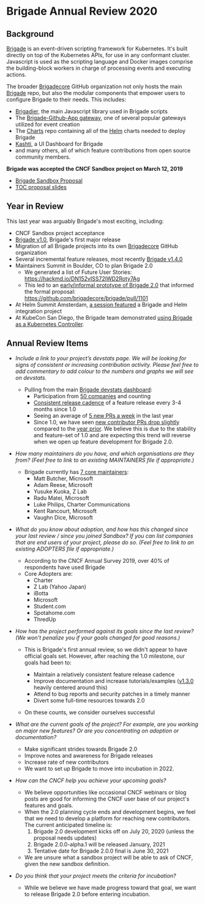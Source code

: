 # Brigade Annual Review 2020

## Background

[Brigade](https://brigade.sh) is an event-driven scripting framework for Kubernetes.  It's built directly on top of the Kubernetes APIs, for use in any conformant cluster.  Javascript is used as the scripting language and Docker images comprise the building-block workers in charge of processing events and executing actions.

The broader [Brigadecore](https://github.com/brigadecore) GitHub organization not only hosts the main [Brigade](https://github.com/brigadecore/brigade) repo, but also the modular components that empower users to configure Brigade to their needs.  This includes:

- [Brigadier](https://github.com/brigadecore/brigadier), the main Javascript library used in Brigade scripts
- The [Brigade-Github-App gateway](https://github.com/brigadecore/brigade-github-app), one of several popular gateways utilized for event creation
- The [Charts](https://github.com/brigadecore/charts) repo containing all of the [Helm](https://helm.sh) charts needed to deploy Brigade
- [Kashti](https://brigadecore/kashti), a UI Dashboard for Brigade
- and many others, all of which feature contributions from open source community members.

**Brigade was accepted the CNCF Sandbox project on March 12, 2019**
- [Brigade Sandbox Proposal](https://github.com/cncf/toc/blob/master/proposals/sandbox/brigade.adoc)
- [TOC proposal slides](https://docs.google.com/presentation/d/1K2mI6CCsCLNl4pK4IL80jekq0-DBgcbWW8iPhOsSXaM/edit#slide=id.g5207231d02_0_0)

## Year in Review

This last year was arguably Brigade's most exciting, including:
- CNCF Sandbox project acceptance
- [Brigade v1.0](https://cloudblogs.microsoft.com/opensource/2019/03/28/announcing-brigade-1-0-new-kind-of-distributed-application/), Brigade's first major release 
- Migration of all Brigade projects into its own [Brigadecore](https://github.com/brigadecore) GitHub organization
- Several incremental feature releases, most recently [Brigade v1.4.0](https://github.com/brigadecore/brigade/releases/tag/v1.4.0)
- Maintainers Summit in Boulder, CO to plan Brigade 2.0 
    - We generated a list of Future User Stories: https://hackmd.io/DN152vISS72IWD2Roty7Ag
    - This led to an [early/informal prototype of Brigade 2.0](https://github.com/krancour/brignext) that informed the formal proposal: https://github.com/brigadecore/brigade/pull/1101
- At Helm Summit Amsterdam, [a session featured](https://helmsummit2019.sched.com/event/S8tc/ship-it-faster-safer-cheaper-state-of-the-art-of-gitops-with-helm-yusuke-kuoka-z-lab-corporation) a Brigade and Helm integration project
- At KubeCon San Diego, the Brigade team demonstrated [using Brigade as a Kubernetes Controller](https://github.com/brigadecore/buck).


## Annual Review Items

- *Include a link to your project’s devstats page. We will be looking for signs of consistent or increasing contribution activity. Please feel free to add commentary to add colour to the numbers and graphs we will see on devstats.*
  - Pulling from the main [Brigade devstats dashboard](https://brigade.devstats.cncf.io/d/8/dashboards?orgId=1&refresh=15m):
    - Participation from [50 companies](https://brigade.devstats.cncf.io/d/5/companies-table?orgId=1) and counting
    - [Consistent release cadence](https://brigade.devstats.cncf.io/d/47/github-events?orgId=1&from=1553666400000&to=now) of a feature release every 3-4 months since 1.0
    - Seeing an average of [5 new PRs a week](https://brigade.devstats.cncf.io/d/15/new-prs-in-repository-groups?orgId=1&from=1553666400000&to=now) in the last year
    - Since 1.0, we have seen [new contributor PRs drop slightly](https://brigade.devstats.cncf.io/d/52/new-contributors-table?orgId=1&from=now-1y&to=now) compared to the [year prior](https://brigade.devstats.cncf.io/d/52/new-contributors-table?orgId=1&from=1522130400000&to=1553666400000). We believe this is due to the stability and feature-set of 1.0 and are expecting this trend will reverse when we open up feature development for Brigade 2.0. 


- *How many maintainers do you have, and which organisations are they from? (Feel free to link to an existing MAINTAINERS file if appropriate.)*
    - Brigade currently has [7 core maintainers](https://github.com/brigadecore/brigade/blob/master/CODEOWNERS#L4):
        - Matt Butcher, Microsoft
        - Adam Reese, Microsoft
        - Yusuke Kuoka, Z Lab
        - Radu Matei, Microsoft
        - Luke Philips, Charter Communications
        - Kent Rancourt, Microsoft
        - Vaughn Dice, Microsoft

- *What do you know about adoption, and how has this changed since your last review / since you joined Sandbox? If you can list companies that are end users of your project, please do so. (Feel free to link to an existing ADOPTERS file if appropriate.)*
    - According to the CNCF Annual Survey 2019, over 40% of respondents have used Brigade
    - Core Adopters are:
        - Charter
        - Z Lab (Yahoo Japan)
        - iBotta
        - Microsoft
        - Student.com
        - Spotahome.com
        - ThredUp

- *How has the project performed against its goals since the last review? (We won't penalize you if your goals changed for good reasons.)*
    - This is Brigade's first annual review, so we didn't appear to have official goals set.  However, after reaching the 1.0 milestone, our goals had been to:
        - Maintain a relatively consistent feature release cadence
        - Improve documentation and increase tutorials/examples ([v1.3.0](https://github.com/brigadecore/brigade/releases/tag/v1.3.0) heavily centered around this)
        - Attend to bug reports and security patches in a timely manner 
        - Divert some full-time resources towards 2.0

    - On these counts, we consider ourselves successful

- *What are the current goals of the project? For example, are you working on major new features? Or are you concentrating on adoption or documentation?*
  - Make significant strides towards Brigade 2.0
  - Improve notes and awareness for Brigade releases
  - Increase rate of new contributors
  - We want to set up Brigade to move into incubation in 2022.

- *How can the CNCF help you achieve your upcoming goals?*
    - We believe opportunities like occasional CNCF webinars or blog posts are good for informing the CNCF user base of our project's features and goals.
    - When the 2.0 planning cycle ends and development begins, we feel that we need to develop a platform for reaching new contributors. The current anticipated timeline is:
      1. Brigade 2.0 development kicks off on July 20, 2020 (unless the proposal needs updates)
      2. Brigade 2.0.0-alpha.1 will be released January, 2021
      3. Tentative date for Brigade 2.0.0 final is June 30, 2021
    - We are unsure what a sandbox project will be able to ask of CNCF, given the new sandbox definition.

- *Do you think that your project meets the criteria for incubation?*
    - While we believe we have made progress toward that goal, we want to release Brigade 2.0 before entering incubation.